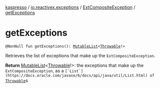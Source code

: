 [kaspresso](../../index.md) / [io.reactivex.exceptions](../index.md) / [ExtCompositeException](index.md) / [getExceptions](./get-exceptions.md)

# getExceptions

`@NonNull fun getExceptions(): `[`MutableList`](https://kotlinlang.org/api/latest/jvm/stdlib/kotlin.collections/-mutable-list/index.html)`<`[`Throwable`](https://kotlinlang.org/api/latest/jvm/stdlib/kotlin/-throwable/index.html)`!>`

Retrieves the list of exceptions that make up the `ExtCompositeException`.

**Return**
[MutableList](https://kotlinlang.org/api/latest/jvm/stdlib/kotlin.collections/-mutable-list/index.html)&lt;[Throwable](https://kotlinlang.org/api/latest/jvm/stdlib/kotlin/-throwable/index.html)!&gt;: the exceptions that make up the `ExtCompositeException`, as a ``[`List`](https://docs.oracle.com/javase/6/docs/api/java/util/List.html) of ``[`Throwable`](https://docs.oracle.com/javase/6/docs/api/java/lang/Throwable.html)s

